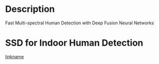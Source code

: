 # Description 
Fast Multi-spectral Human Detection with Deep Fusion Neural Networks


# SSD for Indoor Human Detection
[linkname](https://www.youtube.com/watch?v=qd9Pg_OnXE8&list=PLNvtbiegTyf_eKmU40zCeukKe7HhUNcyS&index=1)

